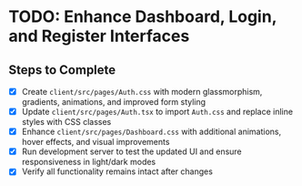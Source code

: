 # TODO: Enhance Dashboard, Login, and Register Interfaces

## Steps to Complete

- [x] Create `client/src/pages/Auth.css` with modern glassmorphism, gradients, animations, and improved form styling
- [x] Update `client/src/pages/Auth.tsx` to import `Auth.css` and replace inline styles with CSS classes
- [x] Enhance `client/src/pages/Dashboard.css` with additional animations, hover effects, and visual improvements
- [x] Run development server to test the updated UI and ensure responsiveness in light/dark modes
- [x] Verify all functionality remains intact after changes
